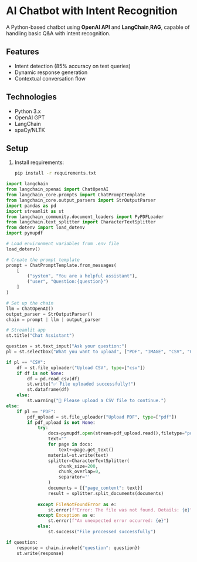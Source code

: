 # AI Chatbot with Intent Recognition

A Python-based chatbot using **OpenAI API** and **LangChain**,**RAG**, capable of handling basic Q&A with intent recognition.

## Features
- Intent detection (85% accuracy on test queries)
- Dynamic response generation
- Contextual conversation flow

## Technologies
- Python 3.x
- OpenAI GPT
- LangChain
- spaCy/NLTK

## Setup
1. Install requirements:
   ```bash
   pip install -r requirements.txt
   
```python
import langchain
from langchain_openai import ChatOpenAI  
from langchain_core.prompts import ChatPromptTemplate
from langchain_core.output_parsers import StrOutputParser
import pandas as pd
import streamlit as st 
from langchain_community.document_loaders import PyPDFLoader
from langchain.text_splitter import CharacterTextSplitter
from dotenv import load_dotenv
import pymupdf

# Load environment variables from .env file
load_dotenv()

# Create the prompt template
prompt = ChatPromptTemplate.from_messages(
    [
        ("system", "You are a helpful assistant"),
        ("user", "Question:{question}")
    ]
)

# Set up the chain
llm = ChatOpenAI()
output_parser = StrOutputParser()
chain = prompt | llm | output_parser

# Streamlit app
st.title("Chat Assistant")

question = st.text_input("Ask your question:")
pl = st.selectbox("What you want to upload", ["PDF", "IMAGE", "CSV", "CODE"])

if pl == "CSV":
    df = st.file_uploader("Upload CSV", type=["csv"])
    if df is not None:
        df = pd.read_csv(df)
        st.write("✅ File uploaded successfully!")
        st.dataframe(df)
    else:
        st.warning("📂 Please upload a CSV file to continue.")
else:
    if pl == "PDF":
        pdf_upload = st.file_uploader("Upload PDF", type=["pdf"])
        if pdf_upload is not None:
            try:
                docs=pymupdf.open(stream=pdf_upload.read(),filetype="pdf")
                text=""
                for page in docs:
                    text+=page.get_text()
                material=st.write(text)
                splitter=CharacterTextSplitter(
                    chunk_size=200,
                    chunk_overlap=0,
                    separator=''
                )
                documents = [{"page_content": text}]
                result = splitter.split_documents(documents)
                
            except FileNotFoundError as e:
                st.error(f"Error: The file was not found. Details: {e}")
            except Exception as e:
                st.error(f"An unexpected error occurred: {e}")
            else:
                st.success("File processed successfully")

if question:
    response = chain.invoke({"question": question})
    st.write(response)
